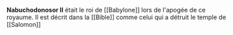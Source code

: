 **Nabuchodonosor II** était le roi de [[Babylone]] lors de l'apogée de ce royaume.
Il est décrit dans la [[Bible]] comme celui qui a détruit le temple de [[Salomon]]